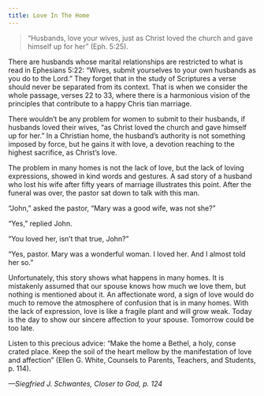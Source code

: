 ```yaml
---
title: Love In The Home
---
```


> <p></p>
> “Husbands, love your wives, just as Christ loved the church and gave himself up for her” (Eph. 5:25).

There are husbands whose marital relationships are restricted to what is read in Ephesians 5:22: “Wives, submit yourselves to your own husbands as you do to the Lord.” They forget that in the study of Scriptures a verse should never be separated from its context. That is when we consider the whole passage, verses 22 to 33, where there is a harmonious vision of the principles that contribute to a happy Chris tian marriage.

There wouldn’t be any problem for women to submit to their husbands, if husbands loved their wives, “as Christ loved the church and gave himself up for her.” In a Christian home, the husband’s authority is not something imposed by force, but he gains it with love, a devotion reaching to the highest sacrifice, as Christ’s love.

The problem in many homes is not the lack of love, but the lack of loving expressions, showed in kind words and gestures. A sad story of a husband who lost his wife after fifty years of marriage illustrates this point. After the funeral was over, the pastor sat down to talk with this man.

“John,” asked the pastor, “Mary was a good wife, was not she?”

“Yes,” replied John.

“You loved her, isn’t that true, John?”

“Yes, pastor. Mary was a wonderful woman. I loved her. And I almost told her so.”

Unfortunately, this story shows what happens in many homes. It is mistakenly assumed that our spouse knows how much we love them, but nothing is mentioned about it. An affectionate word, a sign of love would do much to remove the atmosphere of confusion that is in many homes. With the lack of expression, love is like a fragile plant and will grow weak. Today is the day to show our sincere affection to your spouse. Tomorrow could be too late.

Listen to this precious advice: “Make the home a Bethel, a holy, conse crated place. Keep the soil of the heart mellow by the manifestation of love and affection” (Ellen G. White, Counsels to Parents, Teachers, and Students, p. 114).

_—Siegfried J. Schwantes, Closer to God, p. 124_